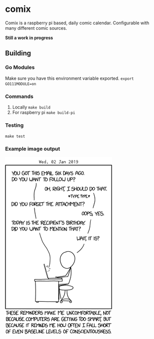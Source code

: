 # comix

Comix is a raspberry pi based, daily comic calendar. Configurable with many different comic sources.

**Still a work in progress**

## Building

### Go Modules
Make sure you have this environment variable exported. `export GO111MODULE=on`

### Commands

1. Locally `make build`
1. For raspberry pi `make build-pi`

### Testing

`make test`

### Example image output
![](./example.png)
